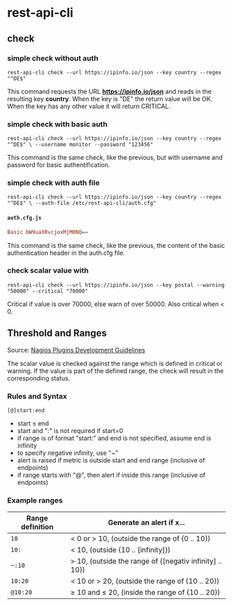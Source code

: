 # rest-api-cli

## check

### simple check without auth

```shell
rest-api-cli check --url https://ipinfo.io/json --key country --regex "^DE$"
```

This command requests the URL **https://ipinfo.io/json** and reads in the resulting key **country**. When the key is "DE" the return value will be OK. When the key has any other value it will return CRITICAL.

### simple check with basic auth

```shell
rest-api-cli check --url https://ipinfo.io/json --key country --regex "^DE$" \ --username monitor --password "123456"
```

This command is the same check, like the previous, but with username and password for basic authentification.

### simple check with auth file

```shell
rest-api-cli check --url https://ipinfo.io/json --key country --regex "^DE$" \ --auth-file /etc/rest-api-cli/auth.cfg"
```

#### **`auth.cfg.js`**
```cfg
Basic bW9uaXRvcjoxMjM0NQ==
```

This command is the same check, like the previous, the content of the basic authentication header in the auth.cfg file.

### check scalar value with

```shell
rest-api-cli check --url https://ipinfo.io/json --key postal --warning "50000" --critical "70000"
```

Critical if value is over 70000, else warn of over 50000. Also critical when < 0.

## Threshold and Ranges

Source: [Nagios Plugins Development Guidelines](https://nagios-plugins.org/doc/guidelines.html#THRESHOLDFORMAT)

The scalar value is checked against the range which is defined in critical or warning. If the value is part of the defined range, the check will result in the corresponding status. 

### Rules and Syntax

```text
[@]start:end
```

* start ≤ end
* start and ":" is not required if start=0
* if range is of format "start:" and end is not specified, assume end is infinity
* to specify negative infinity, use "~"
* alert is raised if metric is outside start and end range (inclusive of endpoints)
* if range starts with "@", then alert if inside this range (inclusive of endpoints)

### Example ranges

| Range definition | Generate an alert if x... |
| --- | -- |
| ```10``` | < 0 or > 10, (outside the range of {0 .. 10}) |
| ```10:``` | < 10, (outside {10 .. [infinity]}) |
| ```~:10```| > 10, (outside the range of {[negativ infinity] .. 10}) |
| ```10:20``` | < 10 or > 20, (outside the range of {10 .. 20}) |
| ```@10:20``` | ≥ 10 and ≤ 20, (inside the range of {10 .. 20}) |

